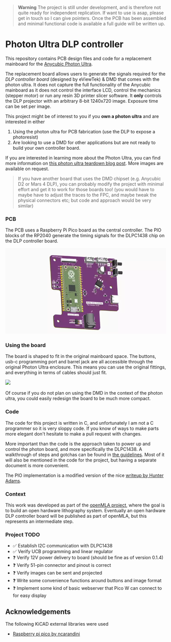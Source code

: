 > **Warning**
> The project is still under development, and is therefore not quite ready for independent replication. If want to use is asap, please get in touch so I can give pointers. Once the PCB has been assembled and minimal functional code is available a full guide will be written up.

# Photon Ultra DLP controller

This repository contains PCB design files and code for a replacement mainboard for the [Anycubic Photon Ultra](https://www.anycubic.com/pages/anycubic-photon-ultra). 

The replacement board allows users to generate the signals required for the *DLP controller board* (designed by eViewTek) & DMD that comes with the photon ultra. It does not capture the full functionality of the Anycubic mainboard as it does not control the interface LCD, control the mechanics (stepper motor) or run any resin 3D printer slicer software. It **only** controls the DLP projector with an arbitrary 8-bit 1240x720 image. Exposure time can be set per image.

This project might be of interest to you if you **own a photon ultra** and are interested in either

1. Using the photon ultra for PCB fabrication (use the DLP to expose a photoresist)
2. Are looking to use a DMD for other applications but are not ready to build your own controller board.

If you are interested in learning more about the Photon Ultra, you can find more information on [this photon ultra teardown blog post](https://nemoandrea.github.io/blog/Anycubic_DLP_teardown/). More images are available on request.

> If you have another board that uses the DMD chipset (e.g. Anycubic D2 or Mars 4 DLP), you can probably modify the project with minimal effort and get it to work for those boards too! (you would have to maybe have to adjust the traces to the FPC, and maybe tweak the physical connectors etc; but code and approach would be very similar)

### PCB

The PCB uses a Raspberry Pi Pico board as the central controller. The PIO blocks of the RP2040 generate the timing signals for the DLPC1438 chip on the DLP controller board.

![](media/board_spinaround.webp)

### Using the board

The board is shaped to fit in the original mainboard space. The buttons, usb-c programming port and barrel jack are all accessible through the original Photon Ultra enclosure. This means you can use the original fittings, and everything in terms of cables should just fit.

![](media/board_in_photon_ultra_enclosure.PNG)

Of course if you do not plan on using the DMD in the context of the photon ultra, you could easily redesign the board to be much more compact.

### Code

The code for this project is written in C, and unfortunately I am not a C programmer so it is very sloppy code. If you know of ways to make parts more elegant don't hesitate to make a pull request with changes.

More important than the code is the approach taken to power up and control the photon board, and more specifically the DLPC1438. A walkthrough of steps and gotchas can be found in [the guidelines](guidelines.md). Most of it will also be mentioned in the code for the project, but having a separate document is more convenient.

The PIO implementation is a modified version of the nice [writeup by Hunter Adams](https://vanhunteradams.com/Pico/VGA/VGA.html#Code-organization).

### Context

This work was developed as part of the [openMLA project](https://github.com/openMLA), where the goal is to build an open hardware lithography system. Eventually an open hardware DLP controller board will be published as part of openMLA, but this represents an intermediate step. 

### Project TODO

* ✅ Establish I2C communication with DLPC1438 
* ✅ Verify UCB programming and linear regulator
* ❓ Verify 12V power delivery to board (should be fine as of version 0.1.4)
* ❓ Verify 51-pin connector and pinout is correct
* ❓ Verify images can be sent and projected
* ❓ Write some convenience functions around buttons and image format
*  ❓ Implement some kind of basic webserver that Pico W can connect to for easy display

## Acknowledgements

The following KiCAD external libraries were used

* [Raspberry pi pico by ncarandini](https://github.com/ncarandini/KiCad-RP-Pico)
